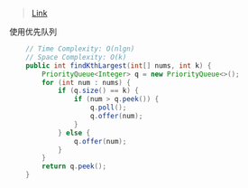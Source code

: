 > [Link](https://leetcode-cn.com/problems/kth-largest-element-in-an-array/)

使用优先队列

```java
    // Time Complexity: O(nlgn)
    // Space Complexity: O(k)
    public int findKthLargest(int[] nums, int k) {
        PriorityQueue<Integer> q = new PriorityQueue<>();
        for (int num : nums) {
            if (q.size() == k) {
                if (num > q.peek()) {
                    q.poll();
                    q.offer(num);
                }
            } else {
                q.offer(num);
            }
        }
        return q.peek();
    }
```

